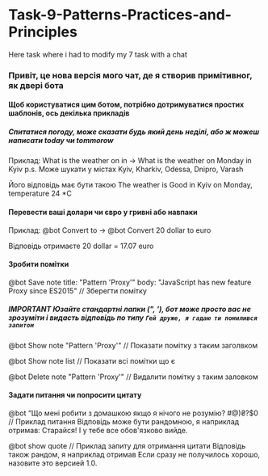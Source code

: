 # Task-9-Patterns-Practices-and-Principles
Here task where i had to modify my 7 task with a chat

### Привіт, це нова версія мого чат, де я створив примітивног, як двері бота

#### Щоб користуватися цим ботом, потрібно дотримуватися простих шаблонів, ось декілька прикладів

##### Спитатися погоду, може сказати будь який день неділі, або ж можеш написати today чи tommorow

Приклад:
What is the weather on <Day> in <City> -> What is the weather on Monday in Kyiv
p.s. Може шукати у містах Kyiv, Kharkiv, Odessa, Dnipro, Varash

Його відповідь має бути такою
The weather is Good in Kyiv on Monday, temperature 24 *C

#### Перевести ваші долари чи євро у гривні або навпаки

Приклад:
@bot Convert <Count><Space><Currency> to <CurrencyConvert> -> @bot Convert 20 dollar to euro

Відповідь отримаєте 
20 dollar = 17.07 euro

#### Зробити помітки

@bot Save note title: "Pattern 'Proxy'" body: "JavaScript has new feature Proxy since ES2015"  // Зберегти помітку

##### IMPORTANT Юзайте стандартні лапки (", '), бот може просто вас не зрозуміти і видасть відповідь по типу `Гей друже, я гадаю ти помилився запитом`

@bot Show note "Pattern 'Proxy'"  // Показати помітку з таким заголвком

@bot Show note list // Показати всі помітки що є

@bot Delete note "Pattern 'Proxy'"  // Видалити помітку з таким заловком

#### Задати питання чи попросити цитату

@bot “Що мені робити з домашкою якщо я нічого не розумію? #@)₴?$0   // Приклад питання
Відповідь може бути рандомною, я наприклад отримав:
Старайся! І у тебе все обов'язково вийде.

@bot show quote    // Приклад запиту для отримання цитати
Відповідь також рандом, я наприклад отримав
Если сразу не получилось хорошо, назовите это версией 1.0.
